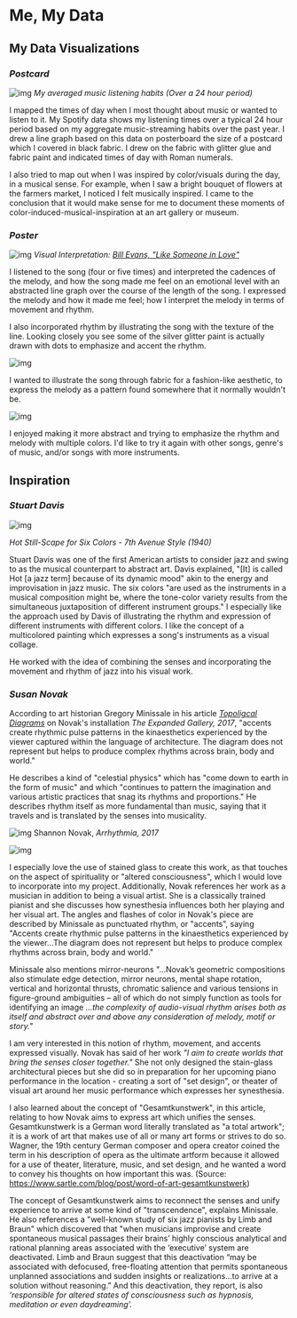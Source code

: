 
# Me, My Data

## My Data Visualizations

### *Postcard* 

![img](img/DATA.jpeg)
_My averaged music listening habits (Over a 24 hour period)_

I mapped the times of day when I most thought about music or wanted to listen to it. My Spotify data shows my listening times over a typical 24 hour period based on my aggregate music-streaming habits over the past year. I drew a line graph based on this data on posterboard the size of a postcard which I covered in black fabric. I drew on the fabric with glitter glue and fabric paint and indicated times of day with Roman numerals. 

I also tried to map out when I was inspired by color/visuals during the day, in a musical sense. For example, when I saw a bright bouquet of flowers at the farmers market, I noticed I felt musically inspired. I came to the conclusion that it would make sense for me to document these moments of color-induced-musical-inspiration at an art gallery or museum.

### *Poster*

![img](img/billevans5.jpeg)
_Visual Interpretation: [Bill Evans, "Like Someone in Love"](https://www.youtube.com/watch?v=QFoapxPvZy4&list=RDQFoapxPvZy4&start_radio=1)_

I listened to the song (four or five times) and interpreted the cadences of the melody, and how the song made me feel on an emotional level with an abstracted line graph over the course of the length of the song. I expressed the melody and how it made me feel; how I interpret the melody in terms of movement and rhythm. 

I also incorporated rhythm by illustrating the song with the texture of the line. Looking closely you see some of the silver glitter paint is actually drawn with dots to emphasize and accent the rhythm. 

![img](img/billevans4.jpeg)

I wanted to illustrate the song through fabric for a fashion-like aesthetic, to express the melody as a pattern found somewhere that it normally wouldn't be. 

![img](img/billevans3.jpeg)

I enjoyed making it more abstract and trying to emphasize the rhythm and melody with multiple colors. I'd like to try it again with other songs, genre's of music, and/or songs with more instruments. 

## Inspiration

### *Stuart Davis*

![img](img/StuartDavis1.jpeg)

_Hot Still-Scape for Six Colors - 7th Avenue Style (1940)_

Stuart Davis was one of the first American artists to consider jazz and swing to as the musical counterpart to abstract art. Davis explained, "[It] is called Hot [a jazz term] because of its dynamic mood" akin to the energy and improvisation in jazz music. The six colors "are used as the instruments in a musical composition might be, where the tone-color variety results from the simultaneous juxtaposition of different instrument groups." I especially like the approach used by Davis of illustrating the rhythm and expression of different instruments with different colors. I like the concept of a multicolored painting which expresses a song's instruments as a visual collage. 

He worked with the idea of combining the senses and incorporating the movement and rhythm of jazz into his visual work. 

### *Susan Novak*

According to art historian Gregory Minissale in his article [_Topoligcal Diagrams_](http://drainmag.com/topological-diagrams/?fbclid=IwAR1Fv1jNcyFHHbj4PyOaplEag5D6UK8aYpgJntMUtHW0yjzZCUyVRXCU9jE) on Novak's installation _The Expanded Gallery, 2017_, "accents create rhythmic pulse patterns in the kinaesthetics experienced by the viewer captured within the language of architecture. The diagram does not represent but helps to produce complex rhythms across brain, body and world."  

He describes a kind of "celestial physics" which has "come down to earth in the form of music" and which "continues to pattern the imagination and various artistic practices that snag its rhythms and proportions." He describes rhythm itself as more fundamental than music, saying that it travels and is translated by the senses into musicality. 

![img](img/ShannonNovak1.jpeg)
Shannon Novak, _Arrhythmia, 2017_

![img](img/ShannonNovak2.jpeg)

I especially love the use of stained glass to create this work, as that touches on the aspect of spirituality or "altered consciousness", which I would love to incorporate into my project. Additionally, Novak references her work as a musician in addition to being a visual artist. She is a classically trained pianist and she discusses how synesthesia influences both her playing and her visual art. The angles and flashes of color in Novak's piece are described by Minissale as punctuated rhythm, or "accents", saying "Accents create rhythmic pulse patterns in the kinaesthetics experienced by the viewer...The diagram does not represent but helps to produce complex rhythms across brain, body and world."

Minissale also mentions mirror-neurons "...Novak’s geometric compositions also stimulate edge detection, mirror neurons, mental shape rotation, vertical and horizontal thrusts, chromatic salience and various tensions in figure-ground ambiguities – all of which do not simply function as tools for identifying an image _*...the complexity of audio-visual rhythm arises both as itself and abstract over and above any consideration of melody, motif or story."*_

I am very interested in this notion of rhythm, movement, and accents expressed visually. Novak has said of her work _"I aim to create worlds that bring the senses closer together."_ She not only designed the stain-glass architectural pieces but she did so in preparation for her upcoming piano performance in the location - creating a sort of "set design", or theater of visual art around her music performance which expresses her synesthesia.

I also learned about the concept of "Gesamtkunstwerk", in this article, relating to how Novak aims to express art which unifies the senses. Gesamtkunstwerk is a German word literally translated as "a total artwork"; it is a work of art that makes use of all or many art forms or strives to do so. Wagner, the 19th century German composer and opera creator coined the term in his description of opera as the ultimate artform because it allowed for a use of theater, literature, music, and set design, and he wanted a word to convey his thoughts on how important this was. (Source: https://www.sartle.com/blog/post/word-of-art-gesamtkunstwerk)
 
The concept of Gesamtkunstwerk aims to reconnect the senses and unify experience to arrive at some kind of "transcendence", explains Minissale. He also references a "well-known study of six jazz pianists by Limb and Braun" which discovered that "when musicians improvise and create spontaneous musical passages their brains’ highly conscious analytical and rational planning areas associated with the ‘executive’ system are deactivated. Limb and Braun suggest that this deactivation “may be associated with defocused, free-floating attention that permits spontaneous unplanned associations and sudden insights or realizations…to arrive at a solution without reasoning.” And this deactivation, they report, is also _*‘responsible for altered states of consciousness such as hypnosis, meditation or even daydreaming’.*_











